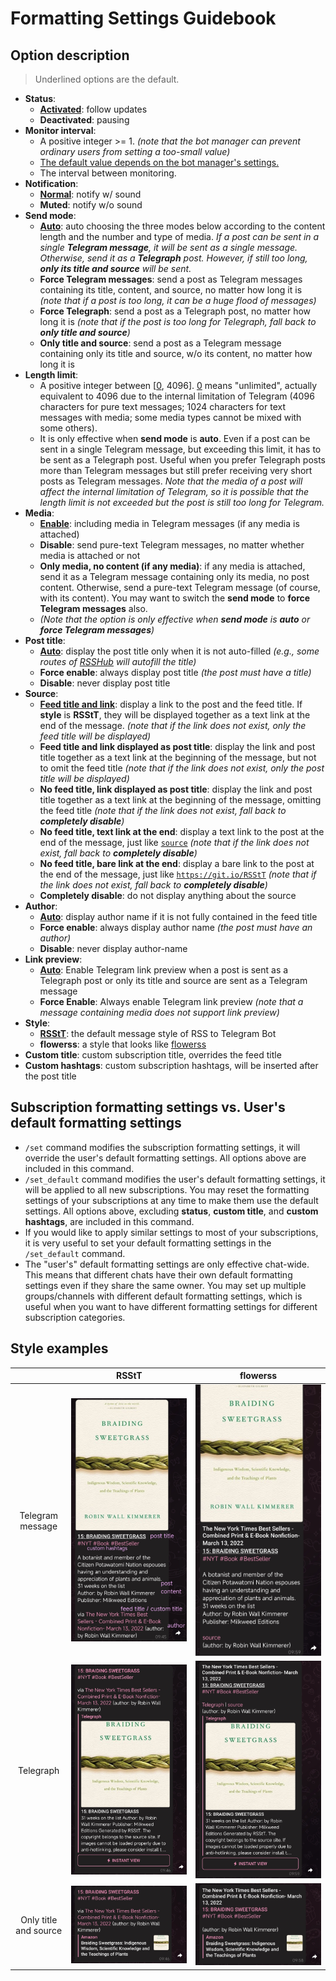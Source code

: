 # Formatting Settings Guidebook

[//]: # (![img.png]&#40;resources/formatting.png&#41;)

## Option description

> Underlined options are the default.

- **Status**:
    - **<ins>Activated</ins>**: follow updates
    - **Deactivated**: pausing
- **Monitor interval**:
    - A positive integer >= 1. _(note that the bot manager can prevent ordinary users from setting a too-small value)_
    - <ins>The default value depends on the bot manager's settings.</ins>
    - The interval between monitoring.
- **Notification**:
    - **<ins>Normal</ins>**: notify w/ sound
    - **Muted**: notify w/o sound
- **Send mode**:
    - **<ins>Auto</ins>**: auto choosing the three modes below according to the content length and the number and type of media. _If a post can be sent in a single **Telegram message**, it will be sent as a single message. Otherwise, send it as a **Telegraph** post. However, if still too long, **only its title and source** will be sent._
    - **Force Telegram messages**: send a post as Telegram messages containing its title, content, and source, no matter how long it is _(note that if a post is too long, it can be a huge flood of messages)_
    - **Force Telegraph**: send a post as a Telegraph post, no matter how long it is _(note that if the post is too long for Telegraph, fall back to **only title and source**)_
    - **Only title and source**: send a post as a Telegram message containing only its title and source, w/o its content, no matter how long it is
- **Length limit**:
    - A positive integer between [<ins>0</ins>, 4096]. <ins>0</ins> means "unlimited", actually equivalent to 4096 due to the internal limitation of Telegram (4096 characters for pure text messages; 1024 characters for text messages with media; some media types cannot be mixed with some others).
    - It is only effective when **send mode** is **auto**. Even if a post can be sent in a single Telegram message, but exceeding this limit, it has to be sent as a Telegraph post. Useful when you prefer Telegraph posts more than Telegram messages but still prefer receiving very short posts as Telegram messages. _Note that the media of a post will affect the internal limitation of Telegram, so it is possible that the length limit is not exceeded but the post is still too long for Telegram._
- **Media**:
    - **<ins>Enable</ins>**: including media in Telegram messages (if any media is attached)
    - **Disable**: send pure-text Telegram messages, no matter whether media is attached or not
    - **Only media, no content (if any media)**: if any media is attached, send it as a Telegram message containing only its media, no post content. Otherwise, send a pure-text Telegram message (of course, with its content). You may want to switch the **send mode** to **force Telegram messages** also.
    - _(Note that the option is only effective when **send mode** is **auto** or **force Telegram messages**)_
- **Post title**:
    - **<ins>Auto</ins>**: display the post title only when it is not auto-filled _(e.g., some routes of [RSSHub](https://github.com/DIYGod/RSSHub) will autofill the title)_
    - **Force enable**: always display post title _(the post must have a title)_
    - **Disable**: never display post title
- **Source**:
    - **<ins>Feed title and link</ins>**: display a link to the post and the feed title. If **style** is **RSStT**, they will be displayed together as a text link at the end of the message. _(note that if the link does not exist, only the feed title will be displayed)_
    - **Feed title and link displayed as post title**: display the link and post title together as a text link at the beginning of the message, but not to omit the feed title _(note that if the link does not exist, only the post title will be displayed)_
    - **No feed title, link displayed as post title**: display the link and post title together as a text link at the beginning of the message, omitting the feed title _(note that if the link does not exist, fall back to **completely disable**)_
    - **No feed title, text link at the end**: display a text link to the post at the end of the message, just like [`source`](https://git.io/RSStT) _(note that if the link does not exist, fall back to **completely disable**)_
    - **No feed title, bare link at the end**: display a bare link to the post at the end of the message, just like [`https://git.io/RSStT`](https://git.io/RSStT) _(note that if the link does not exist, fall back to **completely disable**)_
    - **Completely disable**: do not display anything about the source
- **Author**:
    - **<ins>Auto</ins>**: display author name if it is not fully contained in the feed title
    - **Force enable**: always display author name _(the post must have an author)_
    - **Disable**: never display author-name
- **Link preview**:
    - **<ins>Auto</ins>**: Enable Telegram link preview when a post is sent as a Telegraph post or only its title and source are sent as a Telegram message
    - **Force Enable**: Always enable Telegram link preview _(note that a message containing media does not support link preview)_
- **Style**:
    - **<ins>RSStT</ins>**: the default message style of RSS to Telegram Bot
    - **flowerss**: a style that looks like [flowerss](https://github.com/indes/flowerss-bot)
- **Custom title**: custom subscription title, overrides the feed title
- **Custom hashtags**: custom subscription hashtags, will be inserted after the post title

## Subscription formatting settings vs. User's default formatting settings

- `/set` command modifies the subscription formatting settings, it will override the user's default formatting settings. All options above are included in this command.
- `/set_default` command modifies the user's default formatting settings, it will be applied to all new subscriptions. You may reset the formatting settings of your subscriptions at any time to make them use the default settings. All options above, excluding **status**, **custom title**, and **custom hashtags**, are included in this command.
- If you would like to apply similar settings to most of your subscriptions, it is very useful to set your default formatting settings in the `/set_default` command.
- The "user's" default formatting settings are only effective chat-wide. This means that different chats have their own default formatting settings even if they share the same owner. You may set up multiple groups/channels with different default formatting settings, which is useful when you want to have different formatting settings for different subscription categories.

## Style examples

|                       |              RSStT              |              flowerss              |
|:---------------------:|:-------------------------------:|:----------------------------------:|
|   Telegram message    | ![](resources/RSStT_tgmsg.jpg)  | ![](resources/flowerss_tgmsg.jpg)  | 
|       Telegraph       | ![](resources/RSStT_tgraph.jpg) | ![](resources/flowerss_tgraph.jpg) | 
| Only title and source |  ![](resources/RSStT_t&s.jpg)   |  ![](resources/flowerss_t&s.jpg)   | 
